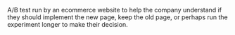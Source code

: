 A/B test run by an ecommerce website to help the company understand if they should implement the new page, keep the old page, or perhaps run the experiment longer to make their decision.
